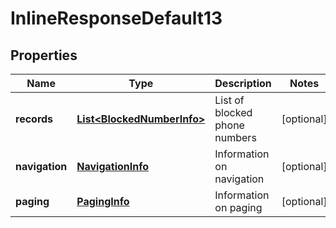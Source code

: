 
# InlineResponseDefault13

## Properties
Name | Type | Description | Notes
------------ | ------------- | ------------- | -------------
**records** | [**List&lt;BlockedNumberInfo&gt;**](BlockedNumberInfo.md) | List of blocked phone numbers |  [optional]
**navigation** | [**NavigationInfo**](NavigationInfo.md) | Information on navigation |  [optional]
**paging** | [**PagingInfo**](PagingInfo.md) | Information on paging |  [optional]




